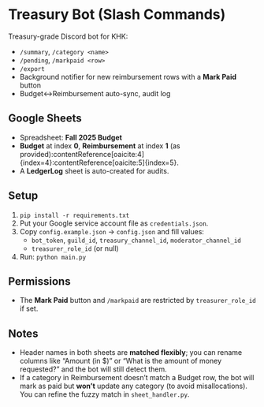 # Treasury Bot (Slash Commands)

Treasury-grade Discord bot for KHK:
- `/summary`, `/category <name>`
- `/pending`, `/markpaid <row>`
- `/export`
- Background notifier for new reimbursement rows with a **Mark Paid** button
- Budget↔Reimbursement auto-sync, audit log

## Google Sheets
- Spreadsheet: **Fall 2025 Budget**
- **Budget** at index **0**, **Reimbursement** at index **1** (as provided):contentReference[oaicite:4]{index=4}:contentReference[oaicite:5]{index=5}.
- A **LedgerLog** sheet is auto-created for audits.

## Setup
1. `pip install -r requirements.txt`
2. Put your Google service account file as `credentials.json`.
3. Copy `config.example.json` → `config.json` and fill values:
   - `bot_token`, `guild_id`, `treasury_channel_id`, `moderator_channel_id`
   - `treasurer_role_id` (or null)
4. Run: `python main.py`

## Permissions
- The **Mark Paid** button and `/markpaid` are restricted by `treasurer_role_id` if set.

## Notes
- Header names in both sheets are **matched flexibly**; you can rename columns like “Amount (in $)” or “What is the amount of money requested?” and the bot will still detect them.
- If a category in Reimbursement doesn’t match a Budget row, the bot will mark as paid but **won’t** update any category (to avoid misallocations). You can refine the fuzzy match in `sheet_handler.py`.
